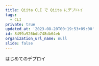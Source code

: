```yaml
---
title: Qiita CLI で Qiita にデプロイ
tags:
  - CLI
private: true
updated_at: '2023-08-20T00:19:53+09:00'
id: 8499a926bdb748db64eb
organization_url_name: null
slide: false
---
```

はじめてのデプロイ
